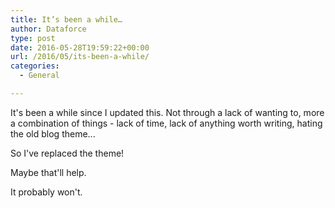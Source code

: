 ```yaml
---
title: It’s been a while…
author: Dataforce
type: post
date: 2016-05-28T19:59:22+00:00
url: /2016/05/its-been-a-while/
categories:
  - General

---
```

It's been a while since I updated this. Not through a lack of wanting to, more a combination of things - lack of time, lack of anything worth writing, hating the old blog theme...

So I've replaced the theme!

Maybe that'll help.

It probably won't.
